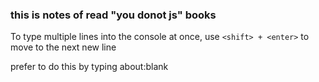 ### this is notes of read "you donot js" books

To type multiple lines into the console at once, use `<shift> + <enter>` to move to the next new line

prefer to do this by typing about:blank
